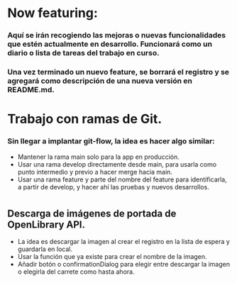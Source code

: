 # Now featuring:

### Aquí se irán recogiendo las mejoras o nuevas funcionalidades que estén actualmente en desarrollo. Funcionará como un diario o lista de tareas del trabajo en curso.

### Una vez terminado un nuevo feature, se borrará el registro y se agregará como descripción de una nueva versión en README.md.

#

# Trabajo con ramas de Git.

### Sin llegar a implantar git-flow, la idea es hacer algo similar:

* Mantener la rama main solo para la app en producción.
* Usar una rama develop directamente desde main, para usarla como punto intermedio y previo a hacer merge hacia main.
* Usar una rama feature y parte del nombre del feature para identificarla, a partir de develop, y hacer ahí las pruebas y nuevos desarrollos.

#

## Descarga de imágenes de portada de OpenLibrary API.

* La idea es descargar la imagen al crear el registro en la lista de espera y guardarla en local.
* Usar la función que ya existe para crear el nombre de la imagen.
* Añadir botón o confirmationDialog para elegir entre descargar la imagen o elegirla del carrete como hasta ahora.